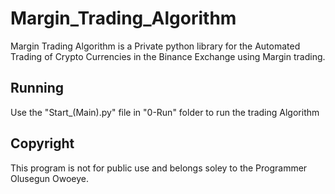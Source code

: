 # Margin_Trading_Algorithm

Margin Trading Algorithm is a Private python library for the Automated Trading of Crypto Currencies in the Binance Exchange using Margin trading.

## Running

Use the "Start_(Main).py" file in "0-Run" folder to run the trading Algorithm

## Copyright

This program is not for public use and belongs soley to the Programmer Olusegun Owoeye.
